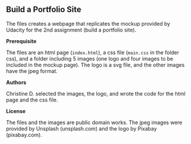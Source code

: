 ## Build a Portfolio Site

The files creates a webpage that replicates the mockup provided by Udacity for the 2nd assignment (build a portfolio site). 

**Prerequisite**

The files are an html page (```index.html```), a css file (```main.css``` in the folder css), and a folder including 5 images (one logo and four images to be included in the mockup page). The logo is a svg file, and the other images have the jpeg format.

**Authors**

Christine D. selected the images, the logo, and wrote the code for the html page and the css file.

**License**

The files and the images are public domain works. The jpeg images were provided by Unsplash (unsplash.com) and the logo by Pixabay (pixabay.com).
